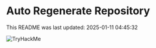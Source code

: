 # Auto Regenerate Repository

This README was last updated: 2025-01-11 04:45:32

 ![TryHackMe](https://tryhackme.com/badge/533634)
